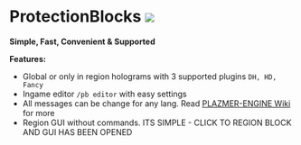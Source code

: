 # ProtectionBlocks [![](https://jitpack.io/v/getplusm/ProtectionBlocks.svg)](https://jitpack.io/#getplusm/ProtectionBlocks)
<b>Simple, Fast, Convenient & Supported</b>

<b>Features:</b>

- Global or only in region holograms with 3 supported plugins ```DH, HD, Fancy```
- Ingame editor ```/pb editor``` with easy settings
- All messages can be change for any lang. Read [PLAZMER-ENGINE Wiki](https://github.com/getplusm/Engine/wiki/Language-Config) for more
- Region GUI without commands. ITS SIMPLE - CLICK TO REGION BLOCK AND GUI HAS BEEN OPENED
